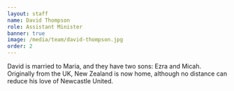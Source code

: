 ```yaml
---
layout: staff
name: David Thompson
role: Assistant Minister
banner: true
image: /media/team/david-thompson.jpg
order: 2
---
```

David is married to Maria, and they have two sons: Ezra and Micah.
Originally from the UK, New Zealand is now home, although no distance
can reduce his love of Newcastle United.

